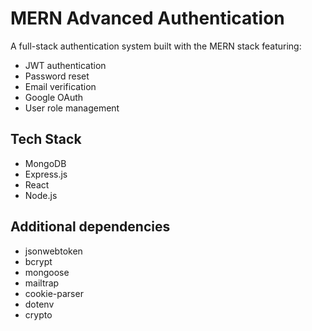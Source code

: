 # MERN Advanced Authentication

A full-stack authentication system built with the MERN stack featuring:
- JWT authentication
- Password reset
- Email verification
- Google OAuth
- User role management

## Tech Stack
- MongoDB
- Express.js
- React
- Node.js

## Additional dependencies
- jsonwebtoken
- bcrypt
- mongoose
- mailtrap
- cookie-parser
- dotenv
- crypto